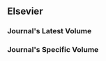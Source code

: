 ## Elsevier

### Journal's Latest Volume

<Route author="Derekmini sunsunwolf-swb" example="/elsevier/signal-processing/latest" path="/elsevier/:journal/latest" :paramsDesc="['Journal Name，复制 URL 中 tocSection 部分']" radar="1" rssbud="1">

</Route>

### Journal's Specific Volume

<Route author="Derekmini sunsunwolf-swb" example="/elsevier/signal-processing/vol/192" path="/elsevier/:journal/vol/:id" :paramsDesc="['Journal Name，复制 URL 中 tocSection 部分','Volume and Issue (如果 `Issue` 存在, 使用 `Volume-Issue`, e.g., `/elsevier/aace-clinical-case-reports/vol/7-6`)']" radar="1" rssbud="1">

</Route>
